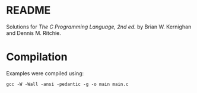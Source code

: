 # README
Solutions for _The C Programming Language, 2nd ed._ by Brian W.
Kernighan and Dennis M. Ritchie.

# Compilation
Examples were compiled using:

```
gcc -W -Wall -ansi -pedantic -g -o main main.c
```
